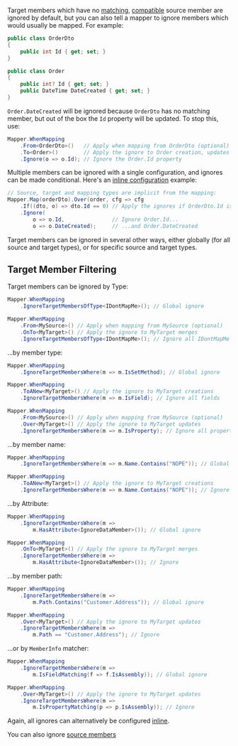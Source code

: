 Target members which have no [matching](/Member-Matching), [compatible](/Type-Conversion) source member are ignored by default, but you can also tell a mapper to ignore members which would usually be mapped. For example:

```cs
public class OrderDto
{
    public int Id { get; set; }
}

public class Order
{
    public int? Id { get; set; }
    public DateTime DateCreated { get; set; }
}
```

`Order.DateCreated` will be ignored because `OrderDto` has no matching member, but out of the box the `Id` property will be updated. To stop this, use:

```cs
Mapper.WhenMapping
    .From<OrderDto>()   // Apply when mapping from OrderDto (optional)
    .To<Order>()        // Apply the ignore to Order creation, updates and merges
    .Ignore(o => o.Id); // Ignore the Order.Id property
```

Multiple members can be ignored with a single configuration, and ignores can be made conditional. Here's an [inline configuration](/configuration/Inline) example:

```cs
// Source, target and mapping types are implicit from the mapping:
Mapper.Map(orderDto).Over(order, cfg => cfg
    .If((dto, o) => dto.Id == 0) // Apply the ignores if OrderDto.Id is 0
    .Ignore(
        o => o.Id,               // Ignore Order.Id...
        o => o.DateCreated);     // ...and Order.DateCreated
```

Target members can be ignored in several other ways, either globally (for all source and target types), or for specific source and target types.

## Target Member Filtering

Target members can be ignored by Type:

```cs
Mapper.WhenMapping
    .IgnoreTargetMembersOfType<IDontMapMe>(); // Global ignore

Mapper.WhenMapping
    .From<MySource>() // Apply when mapping from MySource (optional)
    .OnTo<MyTarget>() // Apply the ignore to MyTarget merges
    .IgnoreTargetMembersOfType<IDontMapMe>(); // Ignore all IDontMapMe members
```

...by member type:

```cs
Mapper.WhenMapping
    .IgnoreTargetMembersWhere(m => m.IsSetMethod); // Global ignore

Mapper.WhenMapping
    .ToANew<MyTarget>() // Apply the ignore to MyTarget creations
    .IgnoreTargetMembersWhere(m => m.IsField); // Ignore all fields

Mapper.WhenMapping
    .From<MySource>() // Apply when mapping from MySource (optional)
    .Over<MyTarget>() // Apply the ignore to MyTarget updates
    .IgnoreTargetMembersWhere(m => m.IsProperty); // Ignore all properties
```

...by member name:

```cs
Mapper.WhenMapping
    .IgnoreTargetMembersWhere(m => m.Name.Contains("NOPE")); // Global ignore

Mapper.WhenMapping
    .ToANew<MyTarget>() // Apply the ignore to MyTarget creations
    .IgnoreTargetMembersWhere(m => m.Name.Contains("NOPE")); // Ignore
```

...by Attribute:

```cs
Mapper.WhenMapping
    .IgnoreTargetMembersWhere(m => 
        m.HasAttribute<IgnoreDataMember>()); // Global ignore

Mapper.WhenMapping
    .OnTo<MyTarget>() // Apply the ignore to MyTarget merges
    .IgnoreTargetMembersWhere(m => 
        m.HasAttribute<IgnoreDataMember>()); // Ignore
```

...by member path:

```cs
Mapper.WhenMapping
    .IgnoreTargetMembersWhere(m => 
        m.Path.Contains("Customer.Address")); // Global ignore

Mapper.WhenMapping
    .Over<MyTarget>() // Apply the ignore to MyTarget updates
    .IgnoreTargetMembersWhere(m => 
        m.Path == "Customer.Address"); // Ignore
```

...or by `MemberInfo` matcher:

```cs
Mapper.WhenMapping
    .IgnoreTargetMembersWhere(m => 
        m.IsFieldMatching(f => f.IsAssembly)); // Global ignore

Mapper.WhenMapping
    .Over<MyTarget>() // Apply the ignore to MyTarget updates
    .IgnoreTargetMembersWhere(m => 
        m.IsPropertyMatching(p => p.IsAssembly)); // Ignore
```

Again, all ignores can alternatively be configured [inline](/configuration/Inline).

You can also ignore [source members](Ignoring-Source-Members)